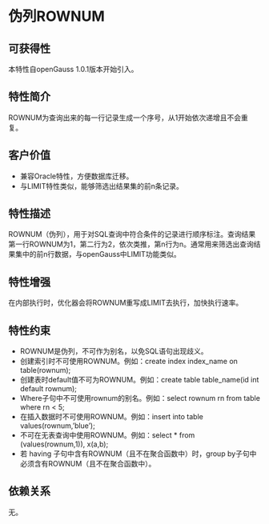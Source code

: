 # 伪列ROWNUM<a name="ZH-CN_TOPIC_0000001138590191"></a>

## 可获得性<a name="section56086982"></a>

本特性自openGauss 1.0.1版本开始引入。

## 特性简介<a name="section35020791"></a>

ROWNUM为查询出来的每一行记录生成一个序号，从1开始依次递增且不会重复。

## 客户价值<a name="section46751668"></a>

-   兼容Oracle特性，方便数据库迁移。
-   与LIMIT特性类似，能够筛选出结果集的前n条记录。

## 特性描述<a name="section18111828"></a>

ROWNUM（伪列），用于对SQL查询中符合条件的记录进行顺序标注。查询结果第一行ROWNUM为1，第二行为2，依次类推，第n行为n。通常用来筛选出查询结果集中的前n行数据，与openGauss中LIMIT功能类似。

## 特性增强<a name="section28788730"></a>

在内部执行时，优化器会将ROWNUM重写成LIMIT去执行，加快执行速率。

## 特性约束<a name="section06531946143616"></a>

-   ROWNUM是伪列，不可作为别名，以免SQL语句出现歧义。
-   创建索引时不可使用ROWNUM。例如：create index index\_name on table\(rownum\);
-   创建表时default值不可为ROWNUM。例如：create table table\_name\(id int default rownum\);
-   Where子句中不可使用rownum的别名。例如：select rownum rn from table where rn < 5;
-   在插入数据时不可使用ROWNUM。例如：insert into table values\(rownum,’blue’\);
-   不可在无表查询中使用ROWNUM。例如：select \* from \(values\(rownum,1\)\), x\(a,b\);
-   若 having 子句中含有ROWNUM（且不在聚合函数中）时，group by子句中必须含有ROWNUM（且不在聚合函数中）。

## 依赖关系<a name="section57771982"></a>

无。

